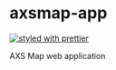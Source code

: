# axsmap-app

[![styled with prettier](https://img.shields.io/badge/styled_with-prettier-ff69b4.svg)](https://github.com/prettier/prettier)

AXS Map web application
